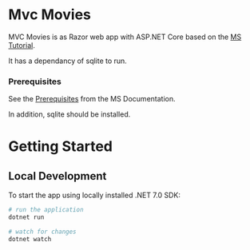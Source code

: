 # Mvc Movies

MVC Movies is as Razor web app with ASP.NET Core based on the [MS Tutorial](https://learn.microsoft.com/en-us/aspnet/core/tutorials/razor-pages/?view=aspnetcore-7.0).

It has a dependancy of sqlite to run.

### Prerequisites
See the [Prerequisites](https://learn.microsoft.com/en-us/aspnet/core/tutorials/razor-pages/razor-pages-start?view=aspnetcore-7.0&tabs=visual-studio-code#prerequisites) from the MS Documentation.

In addition, sqlite should be installed.

# Getting Started

## Local Development

To start the app using locally installed .NET 7.0 SDK:

``` sh
# run the application
dotnet run

# watch for changes
dotnet watch
```


